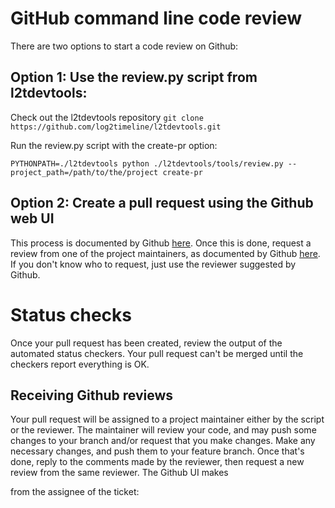 # GitHub command line code review

There are two options to start a code review on Github:

## Option 1: Use the review.py script from l2tdevtools:
Check out the l2tdevtools repository
`git clone https://github.com/log2timeline/l2tdevtools.git`

Run the review.py script with the create-pr option:
```
PYTHONPATH=./l2tdevtools python ./l2tdevtools/tools/review.py --project_path=/path/to/the/project create-pr
```

## Option 2: Create a pull request using the Github web UI
This process is documented by Github [here](https://help.github.com/articles/creating-a-pull-request/). 
Once this is done, request a review from one of the project maintainers, as documented by 
Github [here](https://help.github.com/articles/requesting-a-pull-request-review/).
If you don't know who to request, just use the reviewer suggested by Github.

# Status checks
Once your pull request has been created, review the output of the automated status checkers. 
Your pull request can't be merged until the checkers report everything is OK. 

## Receiving Github reviews
Your pull request will be assigned to a project maintainer either by the script or the reviewer.
The maintainer will review your code, and may push some changes to your branch and/or request that you make changes.
Make any necessary changes, and push them to your feature branch. Once that's done, reply to the comments made by the
reviewer, then request a new review from the same reviewer. The Github UI makes

from the assignee of the ticket: